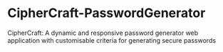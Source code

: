 # CipherCraft-PasswordGenerator
CipherCraft: A dynamic and responsive password generator web application with customisable criteria for generating secure passwords
